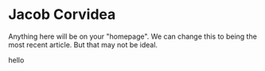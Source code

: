 # Jacob Corvidea

Anything here will be on your "homepage". We can change this to being the most recent article. But that may not be ideal.

hello
